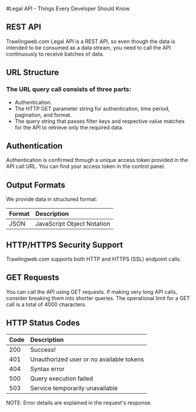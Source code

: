 #Legal API - Things Every Developer Should Know

## REST API

Trawlingweb.com Legal API is a REST API, so even though the data is intended to be consumed as a data stream, you need to call the API continuously to receive batches of data.

## URL Structure

### The URL query call consists of three parts:

- Authentication.
- The HTTP GET parameter string for authentication, time period, pagination, and format.
- The query string that passes filter keys and respective value matches for the API to retrieve only the required data.

## Authentication

Authentication is confirmed through a unique access token provided in the API call URL. You can find your access token in the control panel.

## Output Formats

We provide data in structured format:

| Format | Description                |
| ------ | :------------------------- |
| JSON   | JavaScript Object Notation |

## HTTP/HTTPS Security Support

Trawlingweb.com supports both HTTP and HTTPS (SSL) endpoint calls.

## GET Requests

You can call the API using GET requests. If making very long API calls, consider breaking them into shorter queries. The operational limit for a GET call is a total of 4000 characters.

## HTTP Status Codes

| Code | Description                              |
| ---- | :--------------------------------------- |
| 200  | Success!                                 |
| 401  | Unauthorized user or no available tokens |
| 404  | Syntax error                             |
| 500  | Query execution failed                   |
| 503  | Service temporarily unavailable          |

NOTE: Error details are explained in the request's response.
